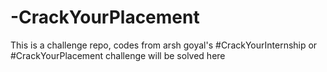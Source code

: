 # -CrackYourPlacement
This is a challenge repo, codes from arsh goyal's #CrackYourInternship or #CrackYourPlacement challenge will be solved here 
